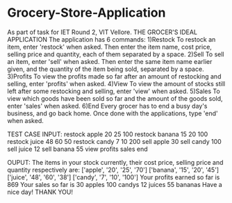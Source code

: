 # Grocery-Store-Application
As part  of task for IET Round 2, VIT Vellore.
THE GROCER'S IDEAL APPLICATION
The application has 6 commands:
1)Restock
To restock an item, enter 'restock' when asked. Then enter the item name, cost price, selling price and quantity, each of them separated by a space.
2)Sell
To sell an item, enter 'sell' when asked. Then enter the same item name earlier given, and the quantity of the item being sold, separated by a space.
3)Profits
To view the profits made so far after an amount of restocking and selling, enter 'profits' when asked.
4)View
To view the amount of stocks still left after some restocking and selling, enter 'view' when asked.
5)Sales
To view which goods have been sold so far and the amount of the goods sold, enter 'sales' when asked.
6)End
Every grocer has to end a busy day's business, and go back home. Once done with the applications, type 'end' when asked.

TEST CASE INPUT:
restock
apple 20 25 100
restock
banana 15 20 100
restock
juice 48 60 50
restock
candy 7 10 200
sell
apple 30
sell
candy 100
sell
juice 12
sell
banana 55
view
profits
sales
end

OUPUT:
The items in your stock currently, their cost price, selling price and quantity respectively are: 
['apple', '20', '25', '70']
['banana', '15', '20', '45']
['juice', '48', '60', '38']
['candy', '7', '10', '100']
Your profits earned so far is 869
Your sales so far is 
30 apples
100 candys
12 juices
55 bananas
Have a nice day!
THANK YOU!
